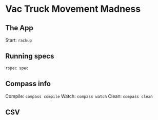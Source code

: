 # Vac Truck Movement Madness

## The App

Start: `rackup`

## Running specs

`rspec spec`

## Compass info

Compile: `compass compile`
Watch: `compass watch`
Clean: `compass clean`

## CSV
